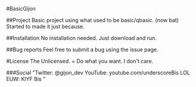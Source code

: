 #BasicGijon

##Project
Basic project using what used to be basic/qbasic. (now bat)
Started to made it just because.

##Installation
No installation needed. Just download and run.

##Bug reports
Feel free to submit a bug using the issue page.

#License 
The Unlicensed. = Do what you want. I don't care.

###Social
"Twitter: @gijon_dev
YouTube: youtube.com/underscoreBis
LOL EUW: KIYF Bis
"
